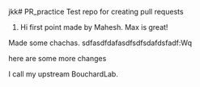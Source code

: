 jkk# PR_practice
Test repo for creating pull requests

1. Hi first point made by Mahesh.
Max is great!


Made some chachas.
sdfasdfdafasdfsdfsdafdsfadf:Wq

here are some more changes



I call my upstream BouchardLab. 

